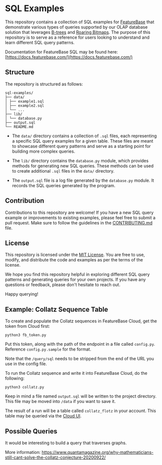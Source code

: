 # SQL Examples

This repository contains a collection of SQL examples for [FeatureBase](https://featurebase.com/) that demonstrate various types of queries supported by our OLAP database solution that leverages [B-trees](https://en.wikipedia.org/wiki/B-tree) and [Roaring Bitmaps](https://roaringbitmap.org/). The purpose of this repository is to serve as a reference for users looking to understand and learn different SQL query patterns.

Documentation for FeatureBase SQL may be found here: [https://docs.featurebase.com/](https://docs.featurebase.com/)

## Structure

The repository is structured as follows:

```
sql-examples/
├── data/
│ ├── example1.sql
│ ├── example2.sql
│ └── ...
├── lib/
│ └── database.py
├── output.sql
└── README.md
```

- The `data/` directory contains a collection of `.sql` files, each representing a specific SQL query examples for a given table. These files are meant to showcase different query patterns and serve as a starting point for building more complex queries.

- The `lib/` directory contains the `database.py` module, which provides methods for generating new SQL queries. These methods can be used to create additional `.sql` files in the `data/` directory.

- The `output.sql` file is a log file generated by the `database.py` module. It records the SQL queries generated by the program.

## Contribution

Contributions to this repository are welcome! If you have a new SQL query example or improvements to existing examples, please feel free to submit a pull request. Make sure to follow the guidelines in the [CONTRIBUTING.md](CONTRIBUTING.md) file.

## License

This repository is licensed under the [MIT License](LICENSE). You are free to use, modify, and distribute the code and examples as per the terms of the license.

We hope you find this repository helpful in exploring different SQL query patterns and generating queries for your own projects. If you have any questions or feedback, please don't hesitate to reach out.

Happy querying!

## Example: Collatz Sequence Table
To create and populate the Collatz sequences in FeatureBase Cloud, get the token from Cloud first:

```
python3 fb_token.py
```

Put this token, along with the path of the endpoint in a file called `config.py`. Reference `config.py.sample` for the format.

Note that the `/query/sql` needs to be stripped from the end of the URL you use in the config file.

To run the Collatz sequence and write it into FeatureBase Cloud, do the following:

```
python3 collatz.py
```

Keep in mind a file named `output.sql` will be written to the project directory. This file may be moved into `/data` if you want to save it.

The result of a run will be a table called `collatz_flotz` in your account. This table may be queried via the [Cloud UI](https://cloud.featurebase.com/query).

## Possible Queries
It would be interesting to build a query that traverses graphs.

More information: https://www.quantamagazine.org/why-mathematicians-still-cant-solve-the-collatz-conjecture-20200922/
